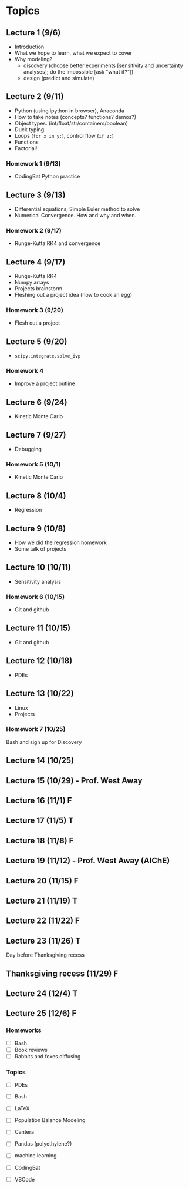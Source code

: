 # Topics 

## Lecture 1 (9/6)
* Introduction
* What we hope to learn, what we expect to cover
* Why modeling?
  - discovery (choose better experiments [sensitivity and uncertainty analyses]; do the impossible [ask "what if?"])
  - design (predict and simulate)

## Lecture 2 (9/11)
* Python (using ipython in browser), Anaconda
* How to take notes (concepts? functions? demos?)
* Object types. (int/float/str/containers/boolean) 
* Duck typing.
* Loops (`for x in y:`), control flow (`if z:`)
* Functions
* Factorial!

### Homework 1 (9/13)
* CodingBat Python practice

## Lecture 3 (9/13)
* Differential equations, Simple Euler method to solve
* Numerical Convergence. How and why and when.

### Homework 2 (9/17)
* Runge-Kutta RK4 and convergence


## Lecture 4 (9/17)
* Runge-Kutta RK4
* Numpy arrays
* Projects brainstorm
* Fleshing out a project idea (how to cook an egg)

### Homework 3 (9/20)
* Flesh out a project

## Lecture 5 (9/20)
* `scipy.integrate.solve_ivp`

### Homework 4
* Improve a project outline

## Lecture 6 (9/24)
* Kinetic Monte Carlo

## Lecture 7 (9/27)
* Debugging

### Homework 5 (10/1)
* Kinetic Monte Carlo

## Lecture 8 (10/4)
* Regression

## Lecture 9 (10/8)
* How we did the regression homework
* Some talk of projects

## Lecture 10 (10/11)
* Sensitivity analysis

### Homework 6 (10/15)
* Git and github

## Lecture 11 (10/15)
* Git and github

## Lecture 12 (10/18)
* PDEs

## Lecture 13 (10/22)
* Linux
* Projects

### Homework 7 (10/25)
Bash and sign up for Discovery

## Lecture 14 (10/25)

## Lecture 15 (10/29) - Prof. West Away

## Lecture 16 (11/1) F

## Lecture 17 (11/5) T

## Lecture 18 (11/8) F

## Lecture 19 (11/12) - Prof. West Away (AIChE)

## Lecture 20 (11/15) F

## Lecture 21 (11/19) T

## Lecture 22 (11/22) F

## Lecture 23 (11/26) T 
Day before Thanksgiving recess

## Thanksgiving recess (11/29) F

## Lecture 24 (12/4) T

## Lecture 25 (12/6) F


### Homeworks
- [ ] Bash
- [ ] Book reviews
- [ ] Rabbits and foxes diffusing

### Topics
- [ ] PDEs
- [ ] Bash
- [ ] LaTeX
- [ ] Population Balance Modeling
- [ ] Cantera
- [ ] Pandas (polyethylene?)
- [ ] machine learning
- [ ] CodingBat
- [ ] VSCode



